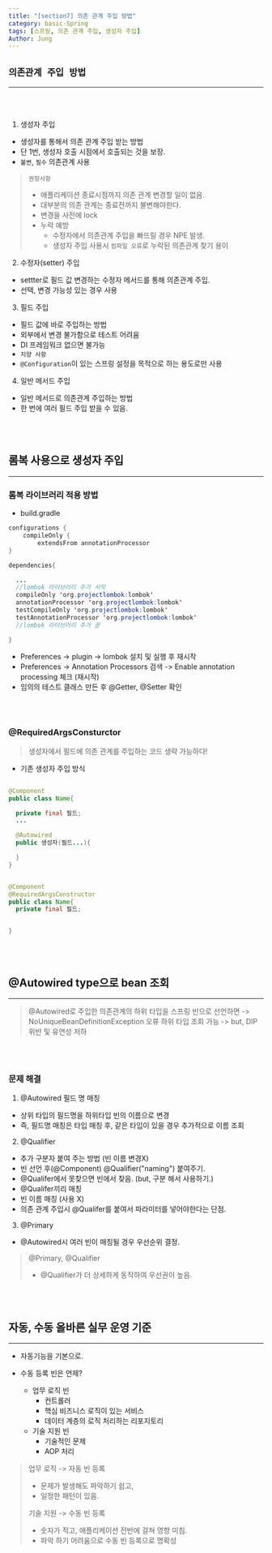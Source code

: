 ```yaml
---
title: "[section7] 의존 관계 주입 방법"
category: basic-Spring
tags: [스프링, 의존 관계 주입, 생성자 주입]
Author: Jung
---
```


## `의존관계 주입 방법`

---

</br>
</br>

1. 생성자 주입

- 생성자를 통해서 의존 관계 주입 받는 방법
- 단 1번, 생성자 호출 시점에서 호출되는 것을 보장.
- `불변`, `필수` 의존관계 사용

> `권장사항`
>
> - 애플리케이션 종료시점까지 의존 관계 변경할 일이 없음.
> - 대부분의 의존 관계는 종료전까지 불변해야한다.
> - 변경을 사전에 lock
> - 누락 예방
>   - 수정자에서 의존관계 주입을 빠뜨릴 경우 NPE 발생.
>   - 생성자 주입 사용시 `컴파일 오류`로 누락된 의존관계 찾기 용이

2. 수정자(setter) 주입

- settter로 필드 값 변경하는 수정자 메서드를 통해 의존관계 주입.
- 선택, 변경 가능성 있는 경우 사용

3. 필드 주입

- 필드 값에 바로 주입하는 방법
- 외부에서 변경 불가함으로 테스트 어려움
- DI 프레임워크 없으면 불가능
- `지양 사항`
- `@Configuration`이 있는 스프링 설정을 목적으로 하는 용도로만 사용

4. 일반 메서드 주입

- 일반 메서드로 의존관계 주입하는 방법
- 한 번에 여러 필드 주입 받을 수 있음.

</br>
</br>

## 롬복 사용으로 생성자 주입

---

### 롬복 라이브러리 적용 방법

- build.gradle

```java
configurations {
    compileOnly {
        extendsFrom annotationProcessor
}

dependencies{

  ...
  //lombok 라이브러리 추가 시작
  compileOnly 'org.projectlombok:lombok'
  annotationProcessor 'org.projectlombok:lombok'
  testCompileOnly 'org.projectlombok:lombok'
  testAnnotationProcessor 'org.projectlombok:lombok'
  //lombok 라이브러리 추가 끝

}
```

- Preferences -> plugin -> lombok 설치 및 실행 후 재시작
- Preferences -> Annotation Processors 검색 -> Enable annotation processing 체크 (재시작)
- 임의의 테스트 클래스 만든 후 @Getter, @Setter 확인

</br>
</br>

### @RequiredArgsConsturctor

> 생성자에서 필드에 의존 관계를 주입하는 코드 생략 가능하다!

- 기존 생성자 주입 방식

```java

@Component
public class Name{

  private final 필드;
  ...

  @Autowired
  public 생성자(필드...){

  }
}

```

```java

@Component
@RequiredArgsConstructor
public class Name{
  private final 필드;


}

```

</br>
</br>

## @Autowired type으로 bean 조회

---

> @Autowired로 주입한 의존관계의 하위 타입을 스프링 빈으로 선언하면 -> NoUniqueBeanDefinitionException 오류
> 하위 타입 조회 가능 -> but, DIP 위반 및 유연성 저하

</br>
</br>

### 문제 해결

1. @Autowired 필드 명 매칭

- 상위 타입의 필드명을 하위타입 빈의 이름으로 변경
- 즉, 필드명 매칭은 타입 매칭 후, 같은 타입이 있을 경우 추가적으로 이름 조회

2. @Qualifier

- 추가 구분자 붙여 주는 방법 (빈 이름 변경X)
- 빈 선언 후(@Component) @Qualifier("naming") 붙여주기.
- @Qualifer에서 못찾으면 빈에서 찾음. (but, 구분 해서 사용하기.)
- @Qualifer끼리 매칭
- 빈 이름 매칭 (사용 X)
- 의존 관계 주입시 @Qualifer를 붙여서 파라미터를 넣어야한다는 단점.

3. @Primary

- @Autowired시 여러 빈이 매칭될 경우 우선순위 결정.

> @Primary, @Qualifier
>
> - @Qualifier가 더 상세하게 동작하여 우선권이 높음.

</br>
</br>

## 자동, 수동 올바른 실무 운영 기준

---

- 자동기능을 기본으로.

- 수동 등록 빈은 언제?
  - 업무 로직 빈
    - 컨트롤러
    - 핵심 비즈니스 로직이 있는 서비스
    - 데이터 계층의 로직 처리하는 리포지토리
  - 기술 지원 빈
    - 기술적인 문제
    - AOP 처리

> 업무 로직 -> 자동 빈 등록
>
> - 문제가 발생해도 파악하기 쉽고,
> - 일정한 패턴이 있음.
>
> 기술 지원 -> 수동 빈 등록
>
> - 숫자가 적고, 애플리케이션 전반에 걸쳐 영향 미침.
> - 파악 하기 어려움으로 수동 빈 등록으로 명확성
